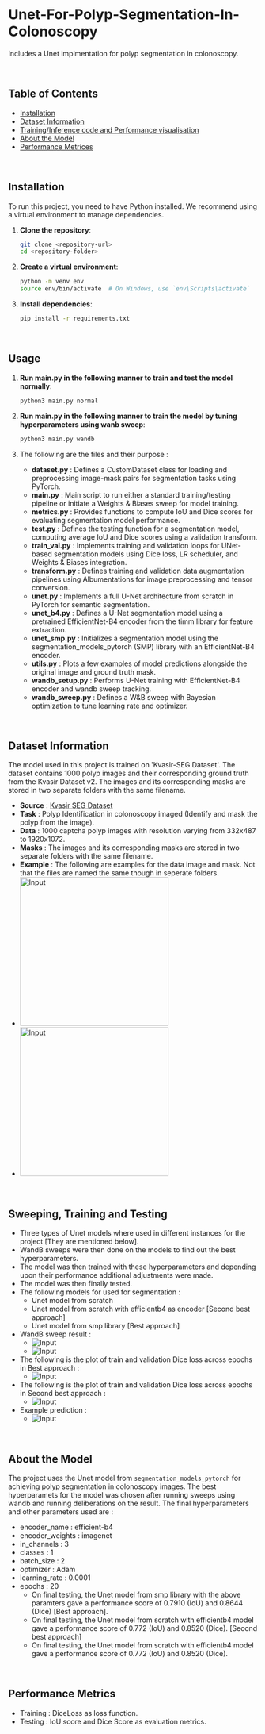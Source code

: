 # Unet-For-Polyp-Segmentation-In-Colonoscopy
Includes a Unet implmentation for polyp segmentation in colonoscopy.

<br>

## Table of Contents

- [Installation](#installation)
- [Dataset Information](#dataset-information)
- [Training/Inference code and Performance visualisation](#traininginference-code-and-performance-visualisation)
- [About the Model](#about-the-model)
- [Performance Metrices](#performance-metrics)

<br>

## Installation

To run this project, you need to have Python installed. We recommend using a virtual environment to manage dependencies.

1. **Clone the repository**:
    ```sh
    git clone <repository-url>
    cd <repository-folder>
    ```

2. **Create a virtual environment**:
    ```sh
    python -m venv env
    source env/bin/activate  # On Windows, use `env\Scripts\activate`
    ```

3. **Install dependencies**:
    ```sh
    pip install -r requirements.txt
    ```

<br>

## Usage

1.  **Run main.py in the following manner to train and test the model normally**:
    ```sh
    python3 main.py normal
    ```
2. **Run main.py in the following manner to train the model by tuning hyperparameters using wanb sweep**:
    ```sh
    python3 main.py wandb
    ```
3. The following are the files and their purpose :
   
    - **dataset.py** : Defines a CustomDataset class for loading and preprocessing image-mask pairs for segmentation tasks using PyTorch.
    - **main.py** : Main script to run either a standard training/testing pipeline or initiate a Weights & Biases sweep for model training.
    - **metrics.py** : Provides functions to compute IoU and Dice scores for evaluating segmentation model performance.
    - **test.py** : Defines the testing function for a segmentation model, computing average IoU and Dice scores using a validation transform.
    - **train_val.py** : Implements training and validation loops for UNet-based segmentation models using Dice loss, LR scheduler, and Weights & Biases integration.
    - **transform.py** : Defines training and validation data augmentation pipelines using Albumentations for image preprocessing and tensor conversion.
    - **unet.py** : Implements a full U-Net architecture from scratch in PyTorch for semantic segmentation.
    - **unet_b4.py** : Defines a U-Net segmentation model using a pretrained EfficientNet-B4 encoder from the timm library for feature extraction.
    - **unet_smp.py** : Initializes a segmentation model using the segmentation_models_pytorch (SMP) library with an EfficientNet-B4 encoder.
    - **utils.py** : Plots a few examples of model predictions alongside the original image and ground truth mask.
    - **wandb_setup.py** : Performs U-Net training with EfficientNet-B4 encoder and wandb sweep tracking.
    - **wandb_sweep.py** : Defines a W&B sweep with Bayesian optimization to tune learning rate and optimizer.



<br>

## Dataset Information
The model used in this project is trained on 'Kvasir-SEG Dataset'. The dataset contains 1000 polyp images and their corresponding ground truth from the Kvasir Dataset v2. The images and its corresponding masks are stored in two separate folders with the same filename. 

- **Source** : [Kvasir SEG Dataset](https://datasets.simula.no/kvasir-seg/)
- **Task** : Polyp Identification in colonoscopy imaged (Identify and mask the polyp from the image).
- **Data** : 1000 captcha polyp images with resolution varying from 332x487 to 1920x1072.
- **Masks** : The images and its corresponding masks are stored in two separate folders with the same filename.
- **Example** : The following are examples for the data image and mask. Not that the files are named the same though in seperate folders.
- <img src="images/data.png" alt="Input" width="300"/>
- <img src="images/label.png" alt="Input" width="300"/>

<br>

## Sweeping, Training and Testing


- Three types of Unet models where used in different instances for the project [They are mentioned below].
- WandB sweeps were then done on the models to find out the best hyperparameters.
- The model was then trained with these hyperparameters and depending upon their performance additional adjustments were made.
- The model was then finally tested.
- The following models for used for segmentation :
    - Unet model from scratch
    - Unet model from scratch with efficientb4 as encoder [Second best approach]
    - Unet model from smp library [Best approach]       
- WandB sweep result :
    - ![Input](images/runs.png)
    - ![Input](images/run_table.png)
- The following is the plot of train and validation Dice loss across epochs in Best approach :
    - ![Input](images/pre_plot.png)
- The following is the plot of train and validation Dice loss across epochs in Second best approach :
    - ![Input](images/customb4_predict.png)
- Example prediction :
    - ![Input](images/prediction.png) 

<br>

## About the Model
The project uses the Unet model from `segmentation_models_pytorch` for achieving polyp segmentation in colonoscopy images. The best hyperparamets for the model was chosen after running sweeps using wandb and running deliberations on the result. 
The final hyperparameters and other parameters used are :
- encoder_name : efficient-b4
- encoder_weights : imagenet
- in_channels : 3
- classes : 1
- batch_size : 2
- optimizer : Adam
- learning_rate : 0.0001
- epochs : 20
    - On final testing, the Unet model from smp library with the above paramters gave a performance score of 0.7910 (IoU) and 0.8644 (Dice) [Best approach].
    - On final testing, the Unet model from scratch with efficientb4 model gave a performance score of 0.772 (IoU) and 0.8520 (Dice). [Seocnd best approach]
    - On final testing, the Unet model from scratch with efficientb4 model gave a performance score of 0.772 (IoU) and 0.8520 (Dice).
 

<br>

## Performance Metrics
- Training : DiceLoss as loss function.
- Testing  : IoU score and Dice Score as evaluation metrics.
